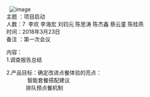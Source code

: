  
![image](https://github.com/OrderingService/Dashboard/blob/master/1.jpg)
   
主题 ：项目启动  
人数：7  李欢 李海宏 刘钧元 陈思涛 陈杰鑫 蔡云童 陈桂燕      
时间：2018年3月23日      
备注 ：第一次会议   
  
内容：  
1.调查报告总结  
  
2.产品目标：确定改进点餐体验的亮点：  
              智能套餐搭配建议    
              排队预点餐机制  
